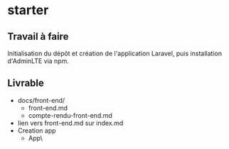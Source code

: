# starter

## Travail à faire

Initialisation du dépôt et création de l'application Laravel, puis installation d'AdminLTE via npm.

## Livrable
- docs/front-end/
    - front-end.md
    - compte-rendu-front-end.md
- lien vers front-end.md sur index.md 
- Creation app
  - App\